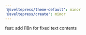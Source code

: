 ```yaml
---
'@sveltepress/theme-default': minor
'@sveltepress/create': minor
---
```


feat: add i18n for fixed text contents
